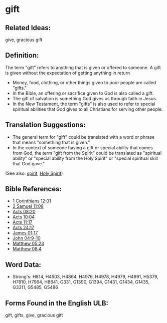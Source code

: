 # gift

## Related Ideas:

give, gracious gift

## Definition:

The term "gift" refers to anything that is given or offered to someone. A gift is given without the expectation of getting anything in return

* Money, food, clothing, or other things given to poor people are called "gifts."
* In the Bible, an offering or sacrifice given to God is also called a gift.
* The gift of salvation is something God gives us through faith in Jesus.
* In the New Testament, the term "gifts" is also used to refer to special spiritual abilities that God gives to all Christians for serving other people.

## Translation Suggestions:

* The general term for "gift" could be translated with a word or phrase that means "something that is given."
* In the context of someone having a gift or special ability that comes from God, the term "gift from the Spirit" could be translated as "spiritual ability" or "special ability from the Holy Spirit" or "special spiritual skill that God gave."

(See also: [spirit](../kt/spirit.md), [Holy Spirit](../kt/holyspirit.md))

## Bible References:

* [1 Corinthians 12:01](rc://en/tn/help/1co/12/01)
* [2 Samuel 11:08](rc://en/tn/help/2sa/11/08)
* [Acts 08:20](rc://en/tn/help/act/08/20)
* [Acts 10:04](rc://en/tn/help/act/10/04)
* [Acts 11:17](rc://en/tn/help/act/11/17)
* [Acts 24:17](rc://en/tn/help/act/24/17)
* [James 01:17](rc://en/tn/help/jas/01/17)
* [John 04:9-10](rc://en/tn/help/jhn/04/09)
* [Matthew 05:23](rc://en/tn/help/mat/05/23)
* [Matthew 08:4](rc://en/tn/help/mat/08/4)

## Word Data:

* Strong's: H814, H4503, H4864, H4976, H4978, H4979, H4991, H5379, H7810, H7964, H8641, G331, G1390, G1394, G1431, G1434, G1435, G3311, G5485, G5486

## Forms Found in the English ULB:

gift, gifts, give, gracious gift

